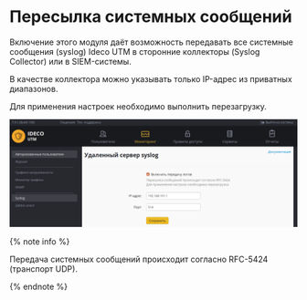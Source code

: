 # Пересылка системных сообщений

Включение этого модуля даёт возможность передавать все системные сообщения \(syslog\) Ideco UTM в сторонние коллекторы \(Syslog Collector\) или в SIEM-системы.

В качестве коллектора можно указывать только IP-адрес из приватных диапазонов.

Для применения настроек необходимо выполнить перезагрузку.

![](../../_images/11436175.png)

{% note info %}

Передача системных сообщений происходит согласно RFC-5424 \(транспорт UDP\).

{% endnote %}

